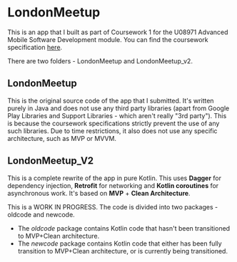 # LondonMeetup

This is an app that I built as part of Coursework 1 for the U08971 Advanced Mobile Software Development module. You can find the coursework specification [here](U08971-CW1-SPEC.pdf).

There are two folders - LondonMeetup and LondonMeetup_v2. 

## LondonMeetup

This is the original source code of the app that I submitted. It's written purely in Java and does not use any third party libraries (apart from Google Play Libraries and Support Libraries - which aren't really "3rd party"). This is because the coursework specifications strictly prevent the use of any such libraries. Due to time restrictions, it also does not use any specific architecture, such as MVP or MVVM.

## LondonMeetup_V2

This is a complete rewrite of the app in pure Kotlin. This uses **Dagger** for dependency injection, **Retrofit** for networking and **Kotlin coroutines** for asynchronous work. It's based on **MVP** + **Clean Architecture**. 

This is a WORK IN PROGRESS. The code is divided into two packages - oldcode and newcode.

* The _oldcode_ package contains Kotlin code that hasn't been transitioned to MVP+Clean architecture.
* The _newcode_ package contains Kotlin code that either has been fully transition to MVP+Clean architecture, or is currently being transitioned.
